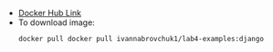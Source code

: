 - [Docker Hub Link](https://hub.docker.com/repository/docker/ivannabrovchuk1/lab4-examples)
- To download image:
    ```
    docker pull docker pull ivannabrovchuk1/lab4-examples:django
    ```